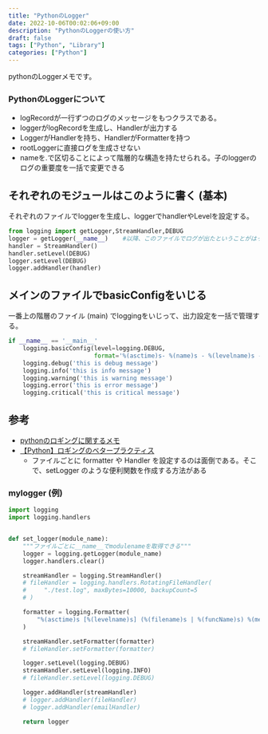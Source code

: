 ```yaml
---
title: "PythonのLogger"
date: 2022-10-06T00:02:06+09:00
description: "PythonのLoggerの使い方"
draft: false
tags: ["Python", "Library"]
categories: ["Python"]
---
```


pythonのLoggerメモです。

<!--more-->

### PythonのLoggerについて

- logRecordが一行ずつのログのメッセージをもつクラスである。
- loggerがlogRecordを生成し、Handlerが出力する
- LoggerがHandlerを持ち、HandlerがFormatterを持つ
- rootLoggerに直接ログを生成させない
- nameを.で区切ることによって階層的な構造を持たせられる。子のloggerのログの重要度を一括で変更できる

## それぞれのモジュールはこのように書く (基本)

それぞれのファイルでloggerを生成し、loggerでhandlerやLevelを設定する。

```python
from logging import getLogger,StreamHandler,DEBUG
logger = getLogger(__name__)    #以降、このファイルでログが出たということがはっきりする。
handler = StreamHandler()
handler.setLevel(DEBUG)
logger.setLevel(DEBUG)
logger.addHandler(handler)
```

## メインのファイルでbasicConfigをいじる

一番上の階層のファイル (main) でloggingをいじって、出力設定を一括で管理する。

```python
if __name__ == '__main__'
    logging.basicConfig(level=logging.DEBUG,
                        format='%(asctime)s- %(name)s - %(levelname)s - %(message)s')
    logging.debug('this is debug message')
    logging.info('this is info message')
    logging.warning('this is warning message')
    logging.error('this is error message')
    logging.critical('this is critical message')
```

## 参考

- [pythonのロギングに関するメモ](http://joemphilips.com/post/python_logging/)
- [【Python】ロギングのベタープラクティス](https://qiita.com/ryoheiszk/items/362ae8ce344966b5516c)
  - ファイルごとに formatter や Handler を設定するのは面倒である。そこで、setLogger のような便利関数を作成する方法がある

### mylogger (例)

```python
import logging
import logging.handlers


def set_logger(module_name):
    """ファイルごとに__name__でmodulenameを取得できる"""
    logger = logging.getLogger(module_name)
    logger.handlers.clear()

    streamHandler = logging.StreamHandler()
    # fileHandler = logging.handlers.RotatingFileHandler(
    #     "./test.log", maxBytes=10000, backupCount=5
    # )

    formatter = logging.Formatter(
        "%(asctime)s [%(levelname)s] (%(filename)s | %(funcName)s) %(message)s"
    )

    streamHandler.setFormatter(formatter)
    # fileHandler.setFormatter(formatter)

    logger.setLevel(logging.DEBUG)
    streamHandler.setLevel(logging.INFO)
    # fileHandler.setLevel(logging.DEBUG)

    logger.addHandler(streamHandler)
    # logger.addHandler(fileHandler)
    # logger.addHandler(emailHandler)

    return logger
```
